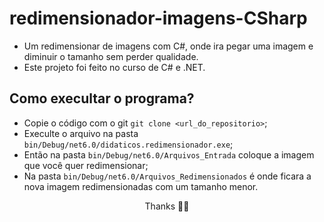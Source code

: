 # redimensionador-imagens-CSharp
* Um redimensionar de imagens com C#, onde ira pegar uma imagem e diminuir o tamanho sem perder qualidade.
* Este projeto foi feito no curso de C# e .NET.

## Como execultar o programa?
* Copie o código com o git `git clone <url_do_repositorio>`;
* Execulte o arquivo na pasta `bin/Debug/net6.0/didaticos.redimensionador.exe`;
* Então na pasta `bin/Debug/net6.0/Arquivos_Entrada` coloque a imagem que você quer redimensionar;
* Na pasta `bin/Debug/net6.0/Arquivos_Redimensionados` é onde ficara a nova imagem redimensionadas com um tamanho menor.

<p align="center">
  Thanks 👨‍💻
</p>
